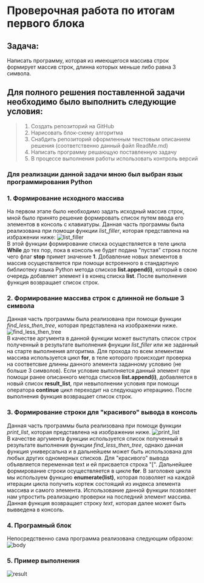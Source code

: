 # **Проверочная работа по итогам первого блока**
## **Задача:**
Написать программу, которая из имеющегося массива строк формирует массив строк, длинна которых меньше либо равна 3 символа.
## **Для полного решения поставленной задачи необходимо было выполнить следующие условия:** 
> 1. Создать репозиторий на GitHub 
> 2. Нарисовать блок-схему алгоритма 
> 3. Снабдить репозиторий оформленным текстовым описанием решения (соответственно данный файл ReadMe.md)  
> 4. Написать программу решающую поставленную задачу
> 5. В процессе выполнения работы использовать контроль версий  

### Для реализации данной задачи мною был выбран язык программирования **Python**  
### 1. Формирование исходного массива  
На первом этапе было необходимо задать исходный массив строк, мной было принято решение формировать список путем ввода его элементов в консоль с клавиатуры.
Данная часть программы была реализована при помощи функции *list_filler*, которая представлена на избражении ниже:
![list_filler](/Verification_work/images/Verification_task_1.PNG)  
В этой функции формирование списка осуществляется в теле цикла **While** до тех пор, пока в консоль не будет подана "пустая" строка после чего флаг **stop** примет значение **1**. Добавление новых элементов в массив осуществляется при помощи встроенного в стандартную библиотеку языка Python метода списков **list.append(i)**, который в свою очередь добавляет элемент **i** в конец списка **list**. После выполнения функция возвращает список строк. 
### 2. Формирование массива строк с длинной не больше 3 символа  
Данная часть программы была реализована при помощи функции *find_less_then_tree*, которая представлена на изображении ниже.
![find_less_then_tree](/Verification_work/images/Verification_task_2.PNG)  
В качестве аргумента в данной функции может выступать список строк полученный в результате выполнения фнукции *list_filler* или же заданный на старте выполнения алгоритма. Для прохода по всем элементам массива используется цикл **for**, в теле которого происходит проверка на соответсвие длинны данного элемента заданному условию (не больше 3 символов). Если условие выполняется данный элемент при помощи ранее описанного метода списков **list.append(i)**, добавляется в новый список **result_list**, при невыполнении условия при помощи оператора **continue** цикл переходит на следующую итерациию. После выполнения функция возвращает список строк.   
### 3. Формирование строки для "красивого" вывода в консоль
Данная часть программы была реализована при помощи функции *print_list*, которая представлена на изображении ниже.
![print_list](/Verification_work/images/Verification_task_3.PNG)  
В качестве аргумента функции используется список полученный в результате выполнения функции *find_less_then_tree*, однако данная функция универсальна и в дальнейшем может быть использована для любых других одномерных списков. Для "красивого" вывода объявляется переменная text и ей присвается строка "[". Дальнейшее формирование строки осуществляется в цикле **for**. В заголовке цикла мы используем функцию **enumerate(list)**, которая позволяет на каждой итерации цикла получить кортеж состоящий из индекса элемента массива и самого элемента. Использование данной функции позволяет нам упростить реализацию проверки на последний элемент массива. Данная функция возвращает строку *text*, которая далее может быть вывведена в консоль.  
### 4. Програмный блок  
Непосредственно сама программа реализована следующим образом:  
![body](/Verification_work/images/Verification_task_4.PNG)  
### 5. Пример выполнения
![result](/Verification_work/images/Verification_task_5.PNG)  



